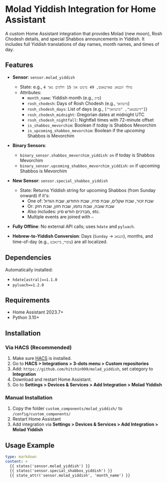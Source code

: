# Molad Yiddish Integration for Home Assistant

A custom Home Assistant integration that provides Molad (new moon), Rosh Chodesh details, and special Shabbos announcements in Yiddish. It includes full Yiddish translations of day names, month names, and times of day.

## Features

- **Sensor**: `sensor.molad_yiddish`  
  - State: e.g., `מולד זונטאג פארטאגס, 49 מינוט און 15 חלקים נאך 4`
  - Attributes:
    - `month_name`: Yiddish month (e.g., `סיון`)
    - `rosh_chodesh`: Days of Rosh Chodesh (e.g., `מיטוואך`)
    - `rosh_chodesh_days`: List of days (e.g., `["דינסטאג", "מיטוואך"]`)
    - `rosh_chodesh_midnight`: Gregorian dates at midnight UTC
    - `rosh_chodesh_nightfall`: Nightfall times with 72-minute offset
    - `is_shabbos_mevorchim`: Boolean if *today* is Shabbos Mevorchim
    - `is_upcoming_shabbos_mevorchim`: Boolean if the *upcoming* Shabbos is Mevorchim

- **Binary Sensors**:
  - `binary_sensor.shabbos_mevorchim_yiddish`: `on` if today is Shabbos Mevorchim
  - `binary_sensor.upcoming_shabbos_mevorchim_yiddish`: `on` if upcoming Shabbos is Mevorchim

- **New Sensor**: `sensor.special_shabbos_yiddish`
  - State: Returns Yiddish string for upcoming Shabbos (from Sunday onward) if it's:
    - One of: שבת זכור, שבת שקלים, שבת פרה, שבת החודש, שבת הגדול
    - Or: שבת שובה, שבת נחמו, שבת חזון, שבת חזק
    - Also includes: מברכים חודש סיון, etc.
    - Multiple events are joined with `–`

- **Fully Offline**: No external API calls; uses `hdate` and `pyluach`.

- **Hebrew-to-Yiddish Conversion**: Days (`Sunday` → `זונטאג`), months, and time-of-day (e.g., `צופרי`, `ביינאכט`) are all localized.

## Dependencies

Automatically installed:
- `hdate[astral]==1.1.0`
- `pyluach==1.2.0`

## Requirements

- Home Assistant 2023.7+
- Python 3.10+

## Installation

### Via HACS (Recommended)
1. Make sure [HACS](https://hacs.xyz/) is installed.
2. Go to **HACS > Integrations > 3-dots menu > Custom repositories**
3. Add: `https://github.com/hitchin999/molad_yiddish`, set category to **Integration**
4. Download and restart Home Assistant.
5. Go to **Settings > Devices & Services > Add Integration > Molad Yiddish**

### Manual Installation
1. Copy the folder `custom_components/molad_yiddish/` to `/config/custom_components/`
2. Restart Home Assistant
3. Add integration via **Settings > Devices & Services > Add Integration > Molad Yiddish**

## Usage Example

```yaml
type: markdown
content: >
  {{ states('sensor.molad_yiddish') }}
  {{ states('sensor.special_shabbos_yiddish') }}
  {{ state_attr('sensor.molad_yiddish', 'month_name') }}
